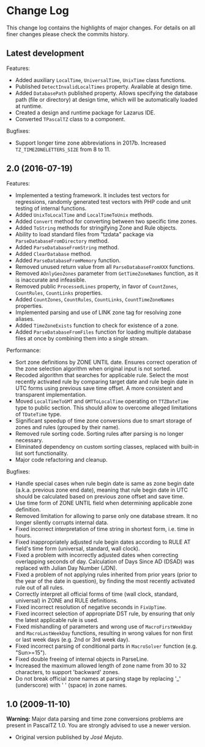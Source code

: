 # Change Log

This change log contains the highlights of major changes. For details on all finer changes please check the commits history.

## Latest development

Features:

- Added auxiliary `LocalTime`, `UniversalTime`, `UnixTime` class functions.
- Published `DetectInvalidLocalTimes` property. Available at design time.
- Added `DatabasePath` published property. Allows specifying the database path (file or directory) at design time, which will be automatically loaded at runtime.
- Created a design and runtime package for Lazarus IDE.
- Converted `TPascalTZ` class to a component.

Bugfixes:

- Support longer time zone abbreviations in 2017b. Increased `TZ_TIMEZONELETTERS_SIZE` from 8 to 11.

## 2.0 (2016-07-19)

Features:

- Implemented a testing framework. It includes test vectors for regressions, randomly generated test vectors with PHP code and unit testing of internal functions.
- Added `UnixToLocalTime` and `LocalTimeToUnix` methods.
- Added `Convert` method for converting between two specific time zones.
- Added `ToString` methods for stringifying Zone and Rule objects.
- Ability to load standard files from "tzdata" package via `ParseDatabaseFromDirectory` method.
- Added `ParseDatabaseFromString` method.
- Added `ClearDatabase` method.
- Added `ParseDatabaseFromMemory` function.
- Removed unused return value from all `ParseDatabaseFromXXX` functions.
- Removed `AOnlyGeoZones` parameter from `GetTimeZoneNames` function, as it is inaccurate and infeasible.
- Removed public `ProcessedLines` property, in favor of `CountZones`, `CountRules`, `CountLinks` properties.
- Added `CountZones`, `CountRules`, `CountLinks`, `CountTimeZoneNames` properties.
- Implemented parsing and use of LINK zone tag for resolving zone aliases.
- Added `TimeZoneExists` function to check for existence of a zone.
- Added `ParseDatabaseFromFiles` function for loading multiple database files at once by combining them into a single stream.

Performance:

- Sort zone definitions by ZONE UNTIL date. Ensures correct operation of the zone selection algorithm when original input is not sorted.
- Recoded algorithm that searches for applicable rule. Select the most recently activated rule by comparing target date and rule begin date in UTC forms using previous save time offset. A more consistent and transparent implementation.
- Moved `LocalTimeToGMT` and `GMTToLocalTime` operating on `TTZDateTime` type to public section. This should allow to overcome alleged limitations of `TDateTime` type.
- Significant speedup of time zone conversions due to smart storage of zones and rules (grouped by their name).
- Removed rule sorting code. Sorting rules after parsing is no longer necessary.
- Eliminated dependency on custom sorting classes, replaced with built-in list sort functionality.
- Major code refactoring and cleanup.

Bugfixes:

- Handle special cases when rule begin date is same as zone begin date (a.k.a. previous zone end date), meaning that rule begin date in UTC should be calculated based on previous zone offset and save time.
- Use time form of ZONE UNTIL field when determining applicable zone definition.
- Removed limitation for allowing to parse only one database stream. It no longer silently corrupts internal data.
- Fixed incorrect interpretation of time string in shortest form, i.e. time in hours.
- Fixed inappropriately adjusted rule begin dates according to RULE AT field's time form (universal, standard, wall clock).
- Fixed a problem with incorrectly adjusted dates when correcting overlapping seconds of day. Calculation of Days Since AD (DSAD) was replaced with Julian Day Number (JDN).
- Fixed a problem of not applying rules inherited from prior years (prior to the year of the date in question), by finding the most recently activated rule out of all rules.
- Correctly interpret all official forms of time (wall clock, standard, universal) in ZONE and RULE definitions.
- Fixed incorrect resolution of negative seconds in `FixUpTime`.
- Fixed incorrect selection of appropriate DST rule, by ensuring that only the latest applicable rule is used.
- Fixed mishandling of parameters and wrong use of `MacroFirstWeekDay` and `MacroLastWeekDay` functions, resulting in wrong values for non first or last week days (e.g. 2nd or 3rd week day).
- Fixed incorrect parsing of conditional parts in `MacroSolver` function (e.g. "Sun>=15").
- Fixed double freeing of internal objects in ParseLine.
- Increased the maximum allowed length of zone name from 30 to 32 characters, to support 'backward' zones.
- Do not break official zone names at parsing stage by replacing '_' (underscore) with ' ' (space) in zone names.

## 1.0 (2009-11-10)

**Warning:** Major data parsing and time zone conversions problems are present in PascalTZ 1.0. You are strongly advised to use a newer version.

- Original version published by *José Mejuto*.
